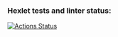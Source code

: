 ### Hexlet tests and linter status:
[![Actions Status](https://github.com/edji777/frontend-project-lvl2/workflows/hexlet-check/badge.svg)](https://github.com/edji777/frontend-project-lvl2/actions)
